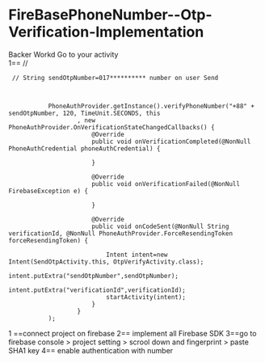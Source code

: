 # FireBasePhoneNumber--Otp-Verification-Implementation


Backer Workd 
   Go to your activity  
1==  //   

     // String sendOtpNumber=017********** number on user Send

     

               PhoneAuthProvider.getInstance().verifyPhoneNumber("+88" + sendOtpNumber, 120, TimeUnit.SECONDS, this
                       , new PhoneAuthProvider.OnVerificationStateChangedCallbacks() {
                           @Override
                           public void onVerificationCompleted(@NonNull PhoneAuthCredential phoneAuthCredential) {

                           }

                           @Override
                           public void onVerificationFailed(@NonNull FirebaseException e) {
                             
                           }

                           @Override
                           public void onCodeSent(@NonNull String verificationId, @NonNull PhoneAuthProvider.ForceResendingToken forceResendingToken) {

                               Intent intent=new Intent(SendOtpActivity.this, OtpVerifyActivity.class);
                               intent.putExtra("sendOtpNumber",sendOtpNumber);
                               intent.putExtra("verificationId",verificationId);
                               startActivity(intent);
                           }
                       }
               );



1 ==connect project on firebase
2== implement all Firebase SDK
3==go to firebase console > project setting > scrool down and fingerprint > paste SHA1 key 
4== enable authentication with number
